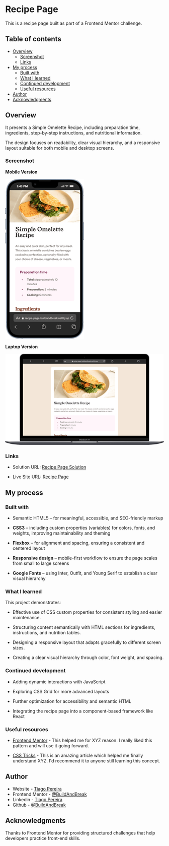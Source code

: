 # Recipe Page

This is a recipe page built as part of a Frontend Mentor challenge.

## Table of contents

- [Overview](#overview)
  - [Screenshot](#screenshot)
  - [Links](#links)
- [My process](#my-process)
  - [Built with](#built-with)
  - [What I learned](#what-i-learned)
  - [Continued development](#continued-development)
  - [Useful resources](#useful-resources)
- [Author](#author)
- [Acknowledgments](#acknowledgments)

## Overview

It presents a Simple Omelette Recipe, including preparation time, ingredients, step-by-step instructions, and nutritional information.

The design focuses on readability, clear visual hierarchy, and a responsive layout suitable for both mobile and desktop screens.

### Screenshot

**Mobile Version**

![Mobile](./screenshots/iPhone-13-PRO-recipe-page-buildandbreak.png)

**Laptop Version**

![Laptop](./screenshots/Macbook-Air-recipe-page-buildandbreak.png)

### Links

- Solution URL: [Recipe Page Solution](https://www.frontendmentor.io/solutions/responsive-recipe-page-using-flexbox-IHSxZInaS3)

- Live Site URL: [Recipe Page](https://recipe-page-buildandbreak.netlify.app/)

## My process

### Built with

- Semantic HTML5 – for meaningful, accessible, and SEO-friendly markup

- **CSS3** – including custom properties (variables) for colors, fonts, and weights, improving maintainability and theming

- **Flexbox** – for alignment and spacing, ensuring a consistent and centered layout

- **Responsive design** – mobile-first workflow to ensure the page scales from small to large screens

- **Google Fonts** – using Inter, Outfit, and Young Serif to establish a clear visual hierarchy

### What I learned

This project demonstrates:

- Effective use of CSS custom properties for consistent styling and easier maintenance.

- Structuring content semantically with HTML sections for ingredients, instructions, and nutrition tables.

- Designing a responsive layout that adapts gracefully to different screen sizes.

- Creating a clear visual hierarchy through color, font weight, and spacing.

### Continued development

- Adding dynamic interactions with JavaScript

- Exploring CSS Grid for more advanced layouts

- Further optimization for accessibility and semantic HTML

- Integrating the recipe page into a component-based framework like React

### Useful resources

- [Frontend Mentor](https://www.example.com) - This helped me for XYZ reason. I really liked this pattern and will use it going forward.

- [CSS Tricks](https://www.example.com) - This is an amazing article which helped me finally understand XYZ. I'd recommend it to anyone still learning this concept.

## Author

- Website - [Tiago Pereira](https://social-links-buildandbreak.netlify.app/)
- Frontend Mentor - [@BuildAndBreak](https://www.frontendmentor.io/profile/BuildAndBreak)
- Linkedin - [Tiago Pereira](https://www.linkedin.com/in/tiago-pereira-5a4698289/)
- Github - [@BuildAndBreak](https://github.com/BuildAndBreak)

## Acknowledgments

Thanks to Frontend Mentor for providing structured challenges that help developers practice front-end skills.
